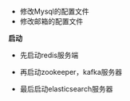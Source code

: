 ### 



- 修改Mysql的配置文件
- 修改邮箱的配置文件



**启动**

- 先启动redis服务端

- 再启动zookeeper，kafka服务器

- 最后启动elasticsearch服务器
